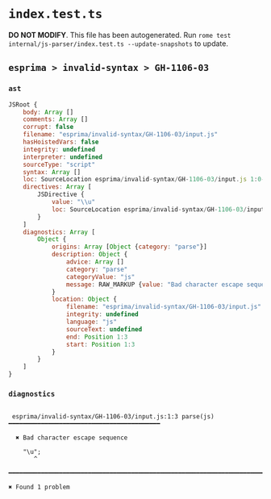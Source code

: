 # `index.test.ts`

**DO NOT MODIFY**. This file has been autogenerated. Run `rome test internal/js-parser/index.test.ts --update-snapshots` to update.

## `esprima > invalid-syntax > GH-1106-03`

### `ast`

```javascript
JSRoot {
	body: Array []
	comments: Array []
	corrupt: false
	filename: "esprima/invalid-syntax/GH-1106-03/input.js"
	hasHoistedVars: false
	integrity: undefined
	interpreter: undefined
	sourceType: "script"
	syntax: Array []
	loc: SourceLocation esprima/invalid-syntax/GH-1106-03/input.js 1:0-2:0
	directives: Array [
		JSDirective {
			value: "\\u"
			loc: SourceLocation esprima/invalid-syntax/GH-1106-03/input.js 1:0-1:5
		}
	]
	diagnostics: Array [
		Object {
			origins: Array [Object {category: "parse"}]
			description: Object {
				advice: Array []
				category: "parse"
				categoryValue: "js"
				message: RAW_MARKUP {value: "Bad character escape sequence"}
			}
			location: Object {
				filename: "esprima/invalid-syntax/GH-1106-03/input.js"
				integrity: undefined
				language: "js"
				sourceText: undefined
				end: Position 1:3
				start: Position 1:3
			}
		}
	]
}
```

### `diagnostics`

```

 esprima/invalid-syntax/GH-1106-03/input.js:1:3 parse(js) ━━━━━━━━━━━━━━━━━━━━━━━━━━━━━━━━━━━━━━━━━━

  ✖ Bad character escape sequence

    "\u";
       ^

━━━━━━━━━━━━━━━━━━━━━━━━━━━━━━━━━━━━━━━━━━━━━━━━━━━━━━━━━━━━━━━━━━━━━━━━━━━━━━━━━━━━━━━━━━━━━━━━━━━━

✖ Found 1 problem

```
